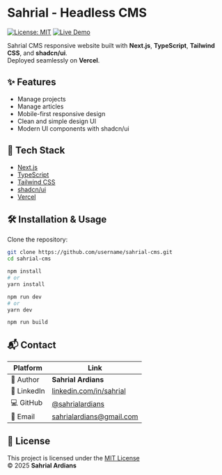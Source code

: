 # Sahrial - Headless CMS

[![License: MIT](https://img.shields.io/badge/License-MIT-yellow.svg)](LICENSE)
[![Live Demo](https://img.shields.io/badge/Live%20Demo-Vercel-blue)](https://sahrial-cms.vercel.app)

Sahrial CMS responsive website built with **Next.js**, **TypeScript**, **Tailwind CSS**, and **shadcn/ui**.  
Deployed seamlessly on **Vercel**.

## ✨ Features
- Manage projects
- Manage articles
- Mobile-first responsive design
- Clean and simple design UI
- Modern UI components with shadcn/ui

## 🚀 Tech Stack
- [Next.js](https://nextjs.org/)
- [TypeScript](https://www.typescriptlang.org/)
- [Tailwind CSS](https://tailwindcss.com/)
- [shadcn/ui](https://ui.shadcn.com/)
- [Vercel](https://vercel.com/)

## 🛠️ Installation & Usage

Clone the repository:
```bash
git clone https://github.com/username/sahrial-cms.git
cd sahrial-cms

npm install
# or
yarn install

npm run dev
# or
yarn dev

npm run build
```

## 📬 Contact

| Platform   | Link |
|------------|------|
| 👤 Author  | **Sahrial Ardians** |
| 🔗 LinkedIn | [linkedin.com/in/sahrial](https://linkedin.com/in/sahrial) |
| 💻 GitHub   | [@sahrialardians](https://github.com/sahrialardians) |
| 📧 Email    | [sahrialardians@gmail.com](mailto:sahrialardians@gmail.com) |

## 📄 License

This project is licensed under the [MIT License](LICENSE)  
© 2025 **Sahrial Ardians**
